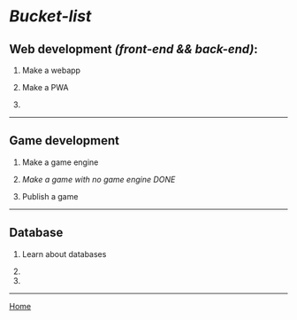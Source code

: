 # *Bucket-list*

## Web development *(front-end && back-end)*:

1. Make a webapp

2. Make a PWA <!--Progressive Web App-->

3. 

***

## Game development

1. Make a game engine

2. *Make a game with no game engine* *DONE*

3. Publish a game

***

## Database

1. Learn about databases

2. 

3. 

***

[Home](index.md)